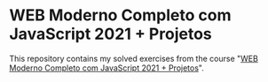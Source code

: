 # WEB Moderno Completo com JavaScript 2021 + Projetos

This repository contains my solved exercises from the course "<a href="https://www.udemy.com/course/curso-web/" alt="Udemy" target="_blank" rel="noreferrer noopener">WEB Moderno Completo com JavaScript 2021 + Projetos</a>".
